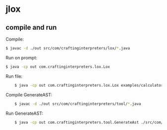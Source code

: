 # jlox

## compile and run
Compile: 
```sh
$ javac -d ./out src/com/craftinginterpreters/lox/*.java
```

Run on prompt:
```sh
$ java -cp out com.craftinginterpreters.lox.Lox
```

Run file: 
```sh
    $ java -cp out com.craftinginterpreters.lox.Lox examples/calculator.lox
```

Compile GenerateAST: 
```sh
    $ javac -d ./out src/com/craftinginterpreters/tool/*.java
```

Run GenerateAST:
```sh
    $ java -cp out com.craftinginterpreters.tool.GenerateAst ./src/com/craftinginterpreters/lox
```
